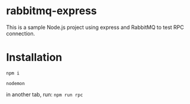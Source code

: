 # rabbitmq-express
This is a sample Node.js project using express and RabbitMQ to test RPC connection.

# Installation
```
npm i

nodemon
```

in another tab, run: `npm run rpc`
